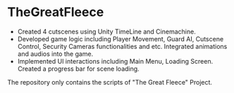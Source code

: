 # TheGreatFleece

- Created 4 cutscenes using Unity TimeLine and Cinemachine.
- Developed game logic including Player Movement, Guard AI, Cutscene Control, Security Cameras functionalities and etc. Integrated animations and audios into the game.
- Implemented UI interactions including Main Menu, Loading Screen. Created a progress bar for scene loading.

The repository only contains the scripts of "The Great Fleece" Project.
